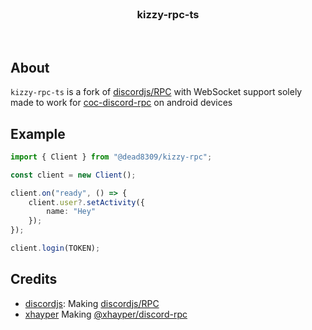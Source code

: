 <!-- markdownlint-disable -->
<div align="center">
    <br />
    <h3>kizzy-rpc-ts</h3>
    <br />
</div>
<!-- markdownlint-enable -->

## About

`kizzy-rpc-ts` is a fork of [discordjs/RPC](https://github.com/discordjs/RPC) with WebSocket support solely made to work for [coc-discord-rpc](https://github.com/leonardssh/coc-discord-rpc) on android devices

## Example

```ts
import { Client } from "@dead8309/kizzy-rpc";

const client = new Client();

client.on("ready", () => {
    client.user?.setActivity({
        name: "Hey"
    });
});

client.login(TOKEN);
```
## Credits

-   [discordjs](https://github.com/discordjs): Making [discordjs/RPC](https://github.com/discordjs/RPC)
-   [xhayper](https://github.com/xhayper) Making
    [@xhayper/discord-rpc](https://github.com/xhayper/discord-rpc)
